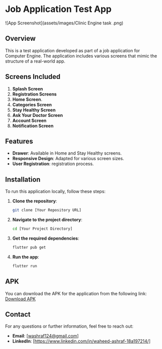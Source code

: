 # Job Application Test App

![App Screenshot](assets/images/Clinic Engine task .png)

## Overview

This is a test application developed as part of a job application for Computer Engine. The application includes various screens that mimic the structure of a real-world app.

## Screens Included

1. **Splash Screen**
2. **Registration Screens**
3. **Home Screen**.
4. **Categories Screen**
5. **Stay Healthy Screen**
6. **Ask Your Doctor Screen**
7. **Account Screen**
8. **Notification Screen**

## Features

- **Drawer**: Available in Home and Stay Healthy screens.
- **Responsive Design**: Adapted for various screen sizes.
- **User Registration**: registration process.

## Installation

To run this application locally, follow these steps:

1. **Clone the repository**:
    ```bash
    git clone [Your Repository URL]
    ```
2. **Navigate to the project directory**:
    ```bash
    cd [Your Project Directory]
    ```
3. **Get the required dependencies**:
    ```bash
    flutter pub get
    ```
4. **Run the app**:
    ```bash
    flutter run
    ```

## APK

You can download the APK for the application from the following link:
[Download APK](https://drive.google.com/file/d/1vdKXoPlJL8iCs8nOGUl2m2KH9btJDEQI/view?usp=sharing)


## Contact

For any questions or further information, feel free to reach out:

- **Email**: [washraf124@gmail.com]
- **LinkedIn**: [https://www.linkedin.com/in/waheed-ashraf-18a197214/]
